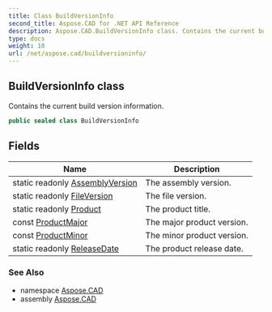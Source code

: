 ```yaml
---
title: Class BuildVersionInfo
second_title: Aspose.CAD for .NET API Reference
description: Aspose.CAD.BuildVersionInfo class. Contains the current build version information
type: docs
weight: 10
url: /net/aspose.cad/buildversioninfo/
---
```

## BuildVersionInfo class

Contains the current build version information.

```csharp
public sealed class BuildVersionInfo
```

## Fields

| Name | Description |
| --- | --- |
| static readonly [AssemblyVersion](../../aspose.cad/buildversioninfo/assemblyversion/) | The assembly version. |
| static readonly [FileVersion](../../aspose.cad/buildversioninfo/fileversion/) | The file version. |
| static readonly [Product](../../aspose.cad/buildversioninfo/product/) | The product title. |
| const [ProductMajor](../../aspose.cad/buildversioninfo/productmajor/) | The major product version. |
| const [ProductMinor](../../aspose.cad/buildversioninfo/productminor/) | The minor product version. |
| static readonly [ReleaseDate](../../aspose.cad/buildversioninfo/releasedate/) | The product release date. |

### See Also

* namespace [Aspose.CAD](../../aspose.cad/)
* assembly [Aspose.CAD](../../)


